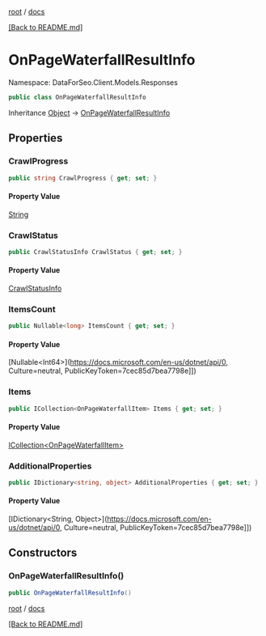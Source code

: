 [root](./../ "root") / [docs](./ "docs")

[[Back to README.md]](./../README.md "[Back to README.md]")

# OnPageWaterfallResultInfo

Namespace: DataForSeo.Client.Models.Responses

```csharp
public class OnPageWaterfallResultInfo
```

Inheritance [Object](https://docs.microsoft.com/en-us/dotnet/api/Object) → [OnPageWaterfallResultInfo](./OnPageWaterfallResultInfo.md)

## Properties

### **CrawlProgress**

```csharp
public string CrawlProgress { get; set; }
```

#### Property Value

[String](https://docs.microsoft.com/en-us/dotnet/api/String)<br>

### **CrawlStatus**

```csharp
public CrawlStatusInfo CrawlStatus { get; set; }
```

#### Property Value

[CrawlStatusInfo](./CrawlStatusInfo.md)<br>

### **ItemsCount**

```csharp
public Nullable<long> ItemsCount { get; set; }
```

#### Property Value

[Nullable&lt;Int64&gt;](https://docs.microsoft.com/en-us/dotnet/api/0, Culture=neutral, PublicKeyToken=7cec85d7bea7798e]])<br>

### **Items**

```csharp
public ICollection<OnPageWaterfallItem> Items { get; set; }
```

#### Property Value

[ICollection&lt;OnPageWaterfallItem&gt;](./OnPageWaterfallItem.md)<br>

### **AdditionalProperties**

```csharp
public IDictionary<string, object> AdditionalProperties { get; set; }
```

#### Property Value

[IDictionary&lt;String, Object&gt;](https://docs.microsoft.com/en-us/dotnet/api/0, Culture=neutral, PublicKeyToken=7cec85d7bea7798e]])<br>

## Constructors

### **OnPageWaterfallResultInfo()**

```csharp
public OnPageWaterfallResultInfo()
```

[root](./../ "root") / [docs](./ "docs")

[[Back to README.md]](./../README.md "[Back to README.md]")